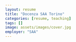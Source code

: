 ```yaml
---
layout: resume
title: "Docenza SAA Torino"
categories: [resume, teaching]
tags: []
image: assets/images/cover.jpg
employer: "SAA"
---
```

